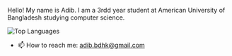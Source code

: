 Hello! My name is Adib. I am a 3rdd year student at American University of Bangladesh studying computer science.


![Top Languages](https://github-readme-stats.vercel.app/api/top-langs/?username=ibnuladib&layout=compact&theme=dracula&hide_border=true&card_width=400)

- 📫 How to reach me: adib.bdhk@gmail.com

